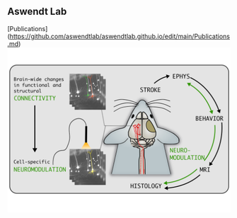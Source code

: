 ## Aswendt Lab
[Publications]
(https://github.com/aswendtlab/aswendtlab.github.io/edit/main/Publications.md)
![Schemet](/Images/Schema_Maus_Neuromodulation_Internetseite.png)

